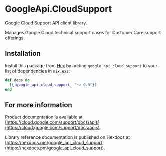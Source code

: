 # GoogleApi.CloudSupport

Google Cloud Support API client library.

Manages Google Cloud technical support cases for Customer Care support offerings. 

## Installation

Install this package from [Hex](https://hex.pm) by adding
`google_api_cloud_support` to your list of dependencies in `mix.exs`:

```elixir
def deps do
  [{:google_api_cloud_support, "~> 0.3"}]
end
```

## For more information

Product documentation is available at [https://cloud.google.com/support/docs/apis](https://cloud.google.com/support/docs/apis).

Library reference documentation is published on Hexdocs at
[https://hexdocs.pm/google_api_cloud_support](https://hexdocs.pm/google_api_cloud_support).
